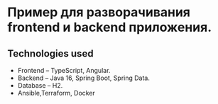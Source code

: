 # Пример для разворачивания frontend и backend приложения.



## Technologies used

* Frontend – TypeScript, Angular.
* Backend  – Java 16, Spring Boot, Spring Data.
* Database – H2.
* Ansible,Terraform, Docker

